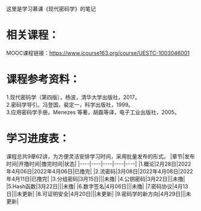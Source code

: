这里是学习慕课《现代密码学》的笔记
# 相关课程：
MOOC课程链接：https://www.icourse163.org/course/UESTC-1003046001
# 课程参考资料：
1.现代密码学（第四版），杨波，清华大学出版社，2017。  
2.密码学导引。冯登国，裴定一，科学出版社，1999。  
3.应用密码学手册。Menezes 等著，胡磊等译，电子工业出版社，2005。
# 学习进度表：
课程总共9章62讲，为方便灵活安排学习时间，采用批量发布的形式。
|章节|发布时间|开撸时间|撸完时间|状态|
|----|----|----|----|----|
|1.概论|2月28日|2022年4月06日|2022年4月06日|已撸完|
|2.流密码|3月08日|2022年4月08日|2022年4月11日|已撸完|
|3.分组密码|3月15日|||未撸|
|4.公钥密码|3月22日|||未撸|
|5.Hash函数|3月22日|||未撸|
|6.数字签名|4月06日|||未撸|
|7.密码协议|4月13日|||未更新|
|8.可证明安全|4月20日|||未更新|
|9.密码学的新方向|4月29日|||未更新|
